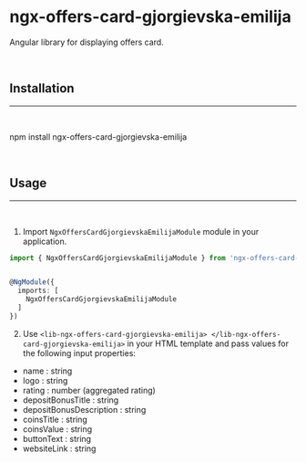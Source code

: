 # ngx-offers-card-gjorgievska-emilija

Angular library for displaying offers card.

<br>

## Installation

---

<br>

npm install ngx-offers-card-gjorgievska-emilija   

<br>

## Usage

---

<br>

1. Import `NgxOffersCardGjorgievskaEmilijaModule` module in your application.


```typescript 
import { NgxOffersCardGjorgievskaEmilijaModule } from 'ngx-offers-card-gjorgievska-emilija';


@NgModule({
  imports: [
    NgxOffersCardGjorgievskaEmilijaModule
  ]
})

```

2. Use `<lib-ngx-offers-card-gjorgievska-emilija> </lib-ngx-offers-card-gjorgievska-emilija>` in your HTML template and pass values for the following input properties:
* name : string
* logo : string
* rating : number (aggregated rating)
* depositBonusTitle : string
* depositBonusDescription : string
* coinsTitle : string
* coinsValue : string
* buttonText : string
* websiteLink : string